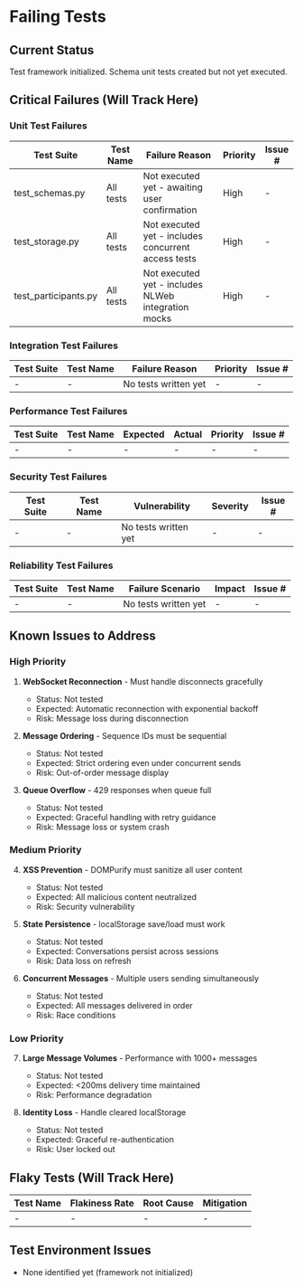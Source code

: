 # Failing Tests

## Current Status
Test framework initialized. Schema unit tests created but not yet executed.

## Critical Failures (Will Track Here)

### Unit Test Failures
| Test Suite | Test Name | Failure Reason | Priority | Issue # |
|------------|-----------|----------------|----------|----------|
| test_schemas.py | All tests | Not executed yet - awaiting user confirmation | High | - |
| test_storage.py | All tests | Not executed yet - includes concurrent access tests | High | - |
| test_participants.py | All tests | Not executed yet - includes NLWeb integration mocks | High | - |

### Integration Test Failures  
| Test Suite | Test Name | Failure Reason | Priority | Issue # |
|------------|-----------|----------------|----------|----------|
| - | - | No tests written yet | - | - |

### Performance Test Failures
| Test Suite | Test Name | Expected | Actual | Priority | Issue # |
|------------|-----------|----------|--------|----------|----------|
| - | - | - | - | - | - |

### Security Test Failures
| Test Suite | Test Name | Vulnerability | Severity | Issue # |
|------------|-----------|---------------|----------|----------|
| - | - | No tests written yet | - | - |

### Reliability Test Failures
| Test Suite | Test Name | Failure Scenario | Impact | Issue # |
|------------|-----------|------------------|---------|----------|
| - | - | No tests written yet | - | - |

## Known Issues to Address

### High Priority
1. **WebSocket Reconnection** - Must handle disconnects gracefully
   - Status: Not tested
   - Expected: Automatic reconnection with exponential backoff
   - Risk: Message loss during disconnection

2. **Message Ordering** - Sequence IDs must be sequential
   - Status: Not tested  
   - Expected: Strict ordering even under concurrent sends
   - Risk: Out-of-order message display

3. **Queue Overflow** - 429 responses when queue full
   - Status: Not tested
   - Expected: Graceful handling with retry guidance
   - Risk: Message loss or system crash

### Medium Priority
4. **XSS Prevention** - DOMPurify must sanitize all user content
   - Status: Not tested
   - Expected: All malicious content neutralized
   - Risk: Security vulnerability

5. **State Persistence** - localStorage save/load must work
   - Status: Not tested
   - Expected: Conversations persist across sessions
   - Risk: Data loss on refresh

6. **Concurrent Messages** - Multiple users sending simultaneously
   - Status: Not tested
   - Expected: All messages delivered in order
   - Risk: Race conditions

### Low Priority  
7. **Large Message Volumes** - Performance with 1000+ messages
   - Status: Not tested
   - Expected: <200ms delivery time maintained
   - Risk: Performance degradation

8. **Identity Loss** - Handle cleared localStorage
   - Status: Not tested
   - Expected: Graceful re-authentication
   - Risk: User locked out

## Flaky Tests (Will Track Here)
| Test Name | Flakiness Rate | Root Cause | Mitigation |
|-----------|----------------|------------|-------------|
| - | - | - | - |

## Test Environment Issues
- None identified yet (framework not initialized)